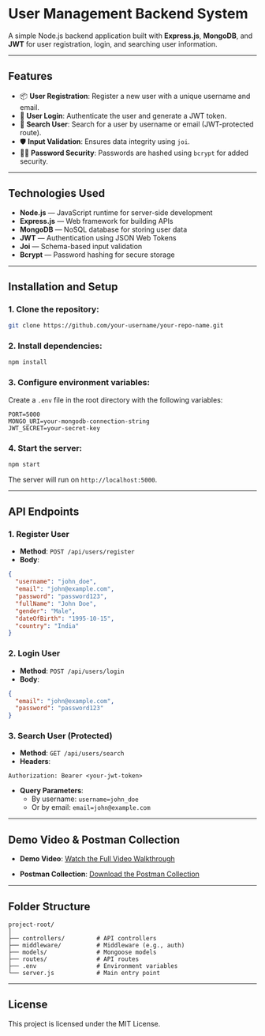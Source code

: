 
# **User Management Backend System**

A simple Node.js backend application built with **Express.js**, **MongoDB**, and **JWT** for user registration, login, and searching user information.

---

## **Features**  
- 📦 **User Registration**: Register a new user with a unique username and email.  
- 🔐 **User Login**: Authenticate the user and generate a JWT token.  
- 🔎 **Search User**: Search for a user by username or email (JWT-protected route).  
- 🛡 **Input Validation**: Ensures data integrity using `joi`.  
- 🧑‍💻 **Password Security**: Passwords are hashed using `bcrypt` for added security.

---

## **Technologies Used**  
- **Node.js** — JavaScript runtime for server-side development  
- **Express.js** — Web framework for building APIs  
- **MongoDB** — NoSQL database for storing user data  
- **JWT** — Authentication using JSON Web Tokens  
- **Joi** — Schema-based input validation  
- **Bcrypt** — Password hashing for secure storage  

---

## **Installation and Setup**  

### **1. Clone the repository:**  
```bash
git clone https://github.com/your-username/your-repo-name.git
```

### **2. Install dependencies:**  
```bash
npm install
```

### **3. Configure environment variables:**  
Create a `.env` file in the root directory with the following variables:  
```
PORT=5000
MONGO_URI=your-mongodb-connection-string
JWT_SECRET=your-secret-key
```

### **4. Start the server:**  
```bash
npm start
```

The server will run on `http://localhost:5000`.

---

## **API Endpoints**  

### **1. Register User**  
- **Method**: `POST /api/users/register`  
- **Body**:  
```json
{
  "username": "john_doe",
  "email": "john@example.com",
  "password": "password123",
  "fullName": "John Doe",
  "gender": "Male",
  "dateOfBirth": "1995-10-15",
  "country": "India"
}
```

### **2. Login User**  
- **Method**: `POST /api/users/login`  
- **Body**:  
```json
{
  "email": "john@example.com",
  "password": "password123"
}
```

### **3. Search User (Protected)**  
- **Method**: `GET /api/users/search`  
- **Headers**:  
```
Authorization: Bearer <your-jwt-token>
```
- **Query Parameters**:  
  - By username: `username=john_doe`  
  - Or by email: `email=john@example.com`  

---

## **Demo Video & Postman Collection**  
- **Demo Video**: [Watch the Full Video Walkthrough](https://drive.google.com/file/d/1A7bvIQwXTwdbjhXmBbNOSG_i7vAxMFGv/view?usp=sharing)
 
- **Postman Collection**: [Download the Postman Collection](./user-management-system.postman_collection.json)  

---

## **Folder Structure**  
```
project-root/
│
├── controllers/         # API controllers
├── middleware/          # Middleware (e.g., auth)
├── models/              # Mongoose models
├── routes/              # API routes
├── .env                 # Environment variables
└── server.js            # Main entry point
```

---

## **License**  
This project is licensed under the MIT License.  
